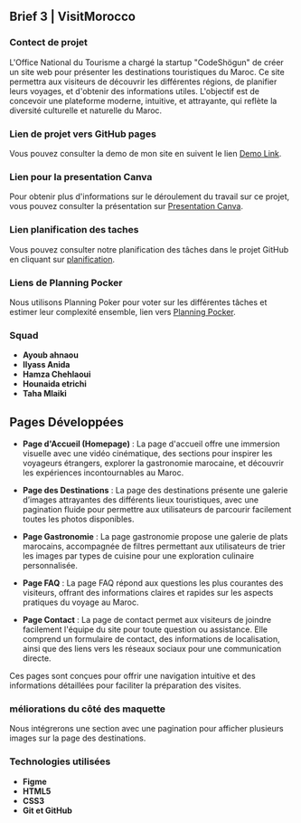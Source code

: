 ## Brief 3 | VisitMorocco

### Contect de projet
L'Office National du Tourisme a chargé la startup "CodeShögun" de créer un site web pour présenter les destinations touristiques du Maroc. Ce site permettra aux visiteurs de découvrir les différentes régions, de planifier leurs voyages, et d'obtenir des informations utiles. L'objectif est de concevoir une plateforme moderne, intuitive, et attrayante, qui reflète la diversité culturelle et naturelle du Maroc.

### Lien de projet vers GitHub pages
Vous pouvez consulter la demo de mon site en suivent le lien [Demo Link](https://ilyassan.github.io/VisitMorocco/dev/).

### Lien pour la presentation Canva
Pour obtenir plus d'informations sur le déroulement du travail sur ce projet, vous pouvez consulter la présentation sur [Presentation Canva](https://www.canva.com/design/DAGUkkpkWXw/oR1CxpQy5USZRHJzcj6Cdw/edit?utm_content=DAGUkkpkWXw&utm_campaign=designshare&utm_medium=link2&utm_source=sharebutton).

### Lien planification des taches
Vous pouvez consulter notre planification des tâches dans le projet GitHub en cliquant sur [planification](https://github.com/users/ilyassan/projects/2).

### Liens de Planning Pocker
Nous utilisons Planning Poker pour voter sur les différentes tâches et estimer leur complexité ensemble, lien vers [Planning Pocker](https://planningpokeronline.com/hdFXBx1KEqHiHXkJYpLx/).

### Squad
- **Ayoub ahnaou**
- **Ilyass Anida**
- **Hamza Chehlaoui**
- **Hounaida etrichi**
- **Taha Mlaiki**

## Pages Développées
- **Page d'Accueil (Homepage)** : La page d'accueil offre une immersion visuelle avec une vidéo cinématique, des sections pour inspirer les voyageurs étrangers, explorer la gastronomie marocaine, et découvrir les expériences incontournables au Maroc.

- **Page des Destinations** : La page des destinations présente une galerie d’images attrayantes des différents lieux touristiques, avec une pagination fluide pour permettre aux utilisateurs de parcourir facilement toutes les photos disponibles.

- **Page Gastronomie** : La page gastronomie propose une galerie de plats marocains, accompagnée de filtres permettant aux utilisateurs de trier les images par types de cuisine pour une exploration culinaire personnalisée.

- **Page FAQ** : La page FAQ répond aux questions les plus courantes des visiteurs, offrant des informations claires et rapides sur les aspects pratiques du voyage au Maroc.

- **Page Contact** : La page de contact permet aux visiteurs de joindre facilement l'équipe du site pour toute question ou assistance. Elle comprend un formulaire de contact, des informations de localisation, ainsi que des liens vers les réseaux sociaux pour une communication directe.

Ces pages sont conçues pour offrir une navigation intuitive et des informations détaillées pour faciliter la préparation des visites.

### méliorations du côté des maquette
Nous intégrerons une section avec une pagination pour afficher plusieurs images sur la page des destinations.

### Technologies utilisées
- **Figme**
- **HTML5**
- **CSS3**
- **Git et GitHub**
